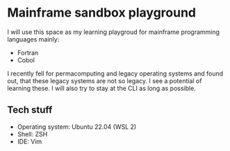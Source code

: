 # Mainframe sandbox playground

I will use this space as my learning playgroud for mainframe
programming languages mainly:

- Fortran
- Cobol

I recently fell for permacomputing and legacy operating systems and found
out, that these legacy systems are not so legacy. I see a potential of learning
these. I will also try to stay at the CLI as long as possible.

## Tech stuff

- Operating system: Ubuntu 22.04 (WSL 2)
- Shell: ZSH
- IDE: Vim
